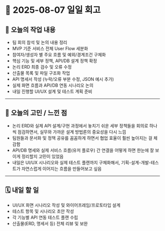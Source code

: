 # 📝 2025-08-07 일일 회고

## 🌱 오늘의 작업 내용

- 팀 회의 참석 및 논의 내용 정리  
- MVP 기준 서비스 전체 User Flow 세분화  
- 참여자/생성자 별 주요 흐름 및 예외/경계조건 구체화  
- 핵심 기능 및 세부 정책, API/DB 설계 정책 확정  
- 논리 ERD 최종 검수 및 오류 수정  
- 산출물 목록 및 파일 구조화 작업  
- API 명세서 작성 (누락/오류 부분 수정, JSON 예시 추가)  
- 실제 화면 흐름과 API/DB 연동 시나리오 논의  
- 내일 진행할 UI/UX 설계 및 테스트 계획 준비

---

## 🤔 오늘의 고민 / 느낀 점

- 논리 ERD와 실제 API 설계/구현 과정에서 놓치기 쉬운 세부 정책들을 회의로 하나씩 점검하면서, 실무와 가까운 설계 방법론의 중요성을 다시 느낌
- 팀원들과 문서화 및 정책 공유를 꼼꼼하게 하면서 협업 효율이 훨씬 높아지는 걸 체감함
- API/DB 명세와 실제 서비스 흐름(유저 플로우) 간 연결을 어떻게 하면 한눈에 잘 보이게 정리할지 고민이 있었음
- 내일은 UI/UX 시나리오와 실제 테스트 플랜까지 구체화해서, 기획-설계-개발-테스트가 자연스럽게 이어지는 흐름을 만들어보고 싶음

---

## 🗓 내일 할 일

- UI/UX 화면 시나리오 작성 및 와이어프레임/프로토타입 설계
- 테스트 항목 및 시나리오 초안 작성
- 각 기능별 API 연동 테스트 플랜 수립
- 산출물(ERD, 명세서 등) 전체 리뷰 및 보완
